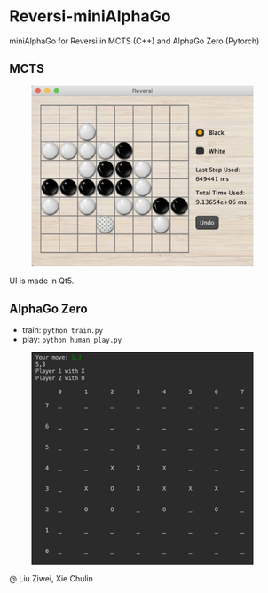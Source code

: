 # Reversi-miniAlphaGo
miniAlphaGo for Reversi in MCTS (C++) and  AlphaGo Zero (Pytorch)

## MCTS
<figure >
  <img src="./pics/reversi.png" width="400">
</figure>
UI is made in Qt5.

## AlphaGo Zero
- train: `python train.py`
- play: `python human_play.py`

<figure >
  <img src="./pics/zero.png" width="400">
</figure>


@ Liu Ziwei, Xie Chulin

